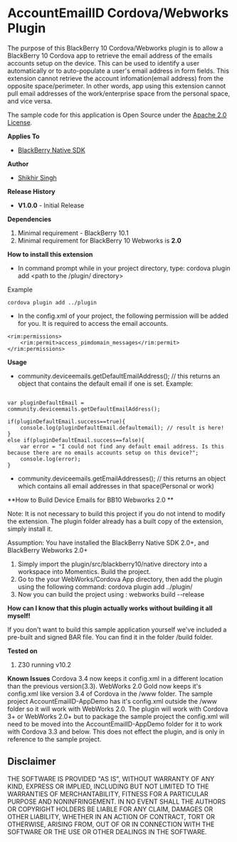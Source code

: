 # AccountEmailID Cordova/Webworks Plugin

The purpose of this BlackBerry 10 Cordova/Webworks plugin is to allow a BlackBerry 10 Cordova app to retrieve 
the email address of the emails accounts setup on the device. This can be used to identify a user automatically or to 
auto-populate a user's email address in form fields. This extension cannot retrieve the account infomation(email address)
from the opposite space/perimeter. In other words, app using this extension cannot pull email addresses of the
work/enterprise space from the personal space, and vice versa. 

The sample code for this application is Open Source under the [Apache 2.0 License](http://www.apache.org/licenses/LICENSE-2.0.html).

**Applies To**

* [BlackBerry Native SDK](http://developer.blackberry.com/native/)

**Author** 

* [Shikhir Singh](http://code.shikhir.com/)


**Release History**

* **V1.0.0** - Initial Release

**Dependencies**

1. Minimal requirement - BlackBerry 10.1
2. Minimal requirement for BlackBerry 10 Webworks is **2.0**


**How to install this extension**

* In command prompt while in your project directory, type: cordova plugin add <path to the /plugin/ directory>

Example
```
cordova plugin add ../plugin
```
* In the config.xml of your project, the following permission will be added for you. It is required to access the email accounts.

```
<rim:permissions>
	<rim:permit>access_pimdomain_messages</rim:permit>
</rim:permissions>
```

**Usage**


* community.deviceemails.getDefaultEmailAddress(); // this returns an object that contains the default email if one is set. 
Example:
```
 
var pluginDefaultEmail = community.deviceemails.getDefaultEmailAddress();

if(pluginDefaultEmail.success==true){
	console.log(pluginDefaultEmail.defaultemail); // result is here!
}
else if(pluginDefaultEmail.success==false){
	var error = "I could not find any default email address. Is this because there are no emails accounts setup on this device?";
	console.log(error);
}					
```

* community.deviceemails.getEmailAddresses(); // this returns an object which contains all email addresses in that space(Personal or work)

 
**How to Build Device Emails for BB10 Webworks 2.0 **

Note: It is not necessary to build this project if you do not intend to modify the extension. The plugin folder already has a built copy of the
extension, simply install it. 

Assumption: You have installed the BlackBerry Native SDK 2.0+, and BlackBerry Webworks 2.0+

1. Simply import the plugin/src/blackberry10/native directory into a workspace into Momentics. Build the project. 
2. Go to the your WebWorks/Cordova App directory, then add the plugin using the following command: cordova plugin add ../plugin/
3. Now you can build the project using : webworks build --release  

**How can I know that this plugin actually works without building it all myself!**

If you don't want to build this sample application yourself we've included a pre-built and signed BAR file. 
You can find it in the folder /build folder. 


**Tested on**

1. Z30 running v10.2


**Known Issues**
Cordova 3.4 now keeps it config.xml in a different location than the previous version(3.3).
WebWorks 2.0 Gold now keeps it's config.xml like version 3.4 of Cordova in the /www
folder. The sample project AccountEmailID-AppDemo has it's config.xml outside the /www folder so it will
work with WebWorks 2.0. The plugin will work with Cordova 3+ or WebWorks 2.0+ but 
to package the sample project the config.xml will need to be moved into the AccountEmailID-AppDemo folder for it to work with Cordova 3.3 and below. 
This does not effect the plugin, and is only in reference to the sample project.  

## Disclaimer

THE SOFTWARE IS PROVIDED "AS IS", WITHOUT WARRANTY OF ANY KIND, EXPRESS OR IMPLIED, INCLUDING 
BUT NOT LIMITED TO THE WARRANTIES OF MERCHANTABILITY, FITNESS FOR A PARTICULAR PURPOSE 
AND NONINFRINGEMENT. IN NO EVENT SHALL THE AUTHORS OR COPYRIGHT HOLDERS BE LIABLE FOR 
ANY CLAIM, DAMAGES OR OTHER LIABILITY, WHETHER IN AN ACTION OF CONTRACT, TORT OR 
OTHERWISE, ARISING FROM, OUT OF OR IN CONNECTION WITH THE SOFTWARE OR THE USE OR 
OTHER DEALINGS IN THE SOFTWARE.